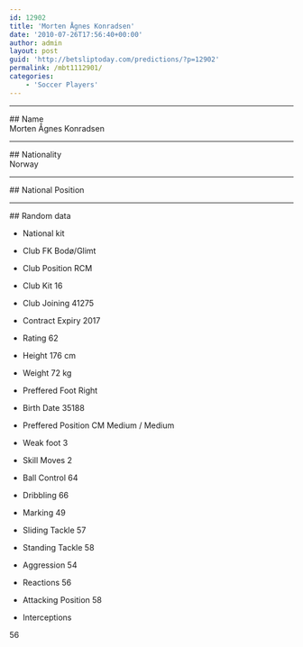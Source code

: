 ```yaml
---
id: 12902
title: 'Morten Ågnes Konradsen'
date: '2010-07-26T17:56:40+00:00'
author: admin
layout: post
guid: 'http://betsliptoday.com/predictions/?p=12902'
permalink: /mbt1112901/
categories:
    - 'Soccer Players'
---
```


- - - - - -

\## Name  
 Morten Ågnes Konradsen

- - - - - -

\## Nationality  
 Norway

- - - - - -

\## National Position

- - - - - -

\## Random data

- National kit
- Club
 FK Bodø/Glimt

- Club Position
 RCM

- Club Kit
 16

- Club Joining
 41275

- Contract Expiry
 2017

- Rating
 62

- Height
 176 cm

- Weight
 72 kg

- Preffered Foot
 Right

- Birth Date
 35188

- Preffered Position
 CM Medium / Medium

- Weak foot
 3

- Skill Moves
 2

- Ball Control
 64

- Dribbling
 66

- Marking
 49

- Sliding Tackle
 57

- Standing Tackle
 58

- Aggression
 54

- Reactions
 56

- Attacking Position
 58

- Interceptions

 56